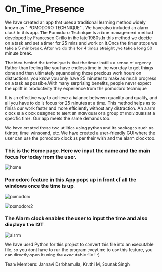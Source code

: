 # On_Time_Presence
We have created an app that uses a traditional learning method widely known as " POMODORO TECHNIQUE" . We have also included an alarm clock in this app. The Pomodoro Technique is a time management method developed by Francesco Cirillo in the late 1980s.In this method we decide on a task and set a timer for 25 mins and work on it.Once the timer stops we take a 5 min break. After we do this for 4 times straight ,we take a long 30 minute break.

The idea behind the technique is that the timer instills a sense of urgency. Rather than feeling like you have endless time in the workday to get things done and then ultimately squandering those precious work hours on distractions, you know you only have 25 minutes to make as much progress on a task as possible.With many surprising benefits, people never expect the uplift in productivity they experience from the pomodoro technique. 

It is an effective way to achieve a balance between quantity and quality, and all you have to do is focus for 25 minutes at a time. This method helps us to finish our work faster and more efficiently without any distraction. An alarm clock is a clock designed to alert an individual or a group of individuals at a specific time. Our app meets the same demands too.  

We have created these two utilities using python and its packages such as tkinter, time, winsound, etc. We have created a user-friendly GUI where the user can use the pomodoro clock as per their wish and the alarm clock too.



### This is the Home page. Here we input the name and the main focus for today from the user.
![home](https://user-images.githubusercontent.com/76477365/119272615-73a57580-bc24-11eb-8b04-6895b9399ea9.PNG)

### Pomodoro feature in this App pops up in front of all the windows once the time is up.
![pomodoro](https://user-images.githubusercontent.com/76477365/119289899-213a7800-bc69-11eb-90c1-fe2e58aedd20.png)


![pomodoro2](https://user-images.githubusercontent.com/76477365/119272690-ced76800-bc24-11eb-9204-0d4b2ddb1bf2.png)

### The Alarm clock enables the user to input the time and also displays the IST.
![alarm](https://user-images.githubusercontent.com/76477365/119272696-d434b280-bc24-11eb-9444-949e76d01bc6.png)

We have used Python for this project to convert this file into an executable file, so you dont have to run the program eveytime to use this feature, you can directly open it using the executable file ! :)

Team Members:
Jahnavi Darbhamulla,
Kruthi M,
Sounak Singh
